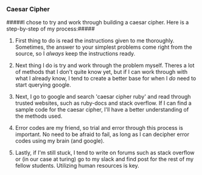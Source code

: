 ### Caesar Cipher ###

#####I chose to try and work through building a caesar cipher. Here is a step-by-step of my process:#####

1. First thing to do is read the instructions given to me thoroughly. Sometimes, the answer to your simplest problems come right from the source, so I *always* keep the instructions ready.

2. Next thing I do is try and work through the problem myself. Theres a lot of methods that I don't quite know yet, but if I can work through with what I already know, I tend to create a better base for when I *do* need to start querying google.

3. Next, I go to google and search 'caesar cipher ruby' and read through trusted websites, such as ruby-docs and stack overflow. If I can find a sample code for the caesar cipher, I'll have a better understanding of the methods used.

4. Error codes are my friend, so trial and error through this process is important. No need to be afraid to fail, as long as I can decipher error codes using my brain (and google).

5. Lastly, if I'm still stuck, I tend to write on forums such as stack overflow or (in our case at turing) go to my slack and find post for the rest of my fellow students. Utilizing human resources is key.
